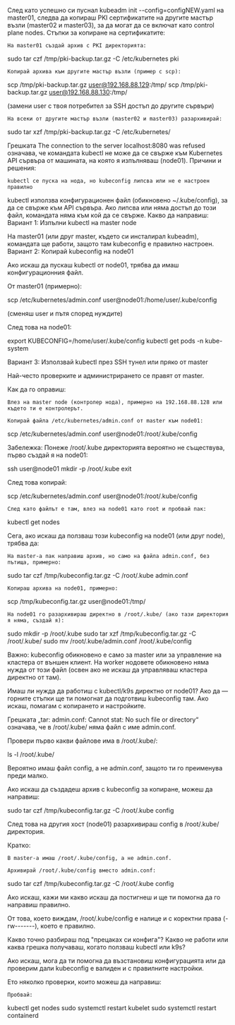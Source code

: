 След като успешно си пуснал kubeadm init --config=configNEW.yaml на master01, следва да копираш PKI сертификатите на другите мастър възли (master02 и master03), за да могат да се включат като control plane nodes.
Стъпки за копиране на сертификатите:

    На master01 създай архив с PKI директорията:

sudo tar czf /tmp/pki-backup.tar.gz -C /etc/kubernetes pki

    Копирай архива към другите мастър възли (пример с scp):

scp /tmp/pki-backup.tar.gz user@192.168.88.129:/tmp/
scp /tmp/pki-backup.tar.gz user@192.168.88.130:/tmp/

(замени user с твоя потребител за SSH достъп до другите сървъри)

    На всеки от другите мастър възли (master02 и master03) разархивирай:

sudo tar xzf /tmp/pki-backup.tar.gz -C /etc/kubernetes/


Грешката The connection to the server localhost:8080 was refused означава, че командата kubectl не може да се свърже към Kubernetes API сървъра от машината, на която я изпълняваш (node01).
Причини и решения:

    kubectl се пуска на нода, но kubeconfig липсва или не е настроен правилно

kubectl използва конфигурационен файл (обикновено ~/.kube/config), за да се свърже към API сървъра. Ако липсва или няма достъп до този файл, командата няма към кой да се свърже.
Какво да направиш:
Вариант 1: Изпълни kubectl на master node

На master01 (или друг master, където си инсталирал kubeadm), командата ще работи, защото там kubeconfig е правилно настроен.
Вариант 2: Копирай kubeconfig на node01

Ако искаш да пускаш kubectl от node01, трябва да имаш конфигурационния файл.

От master01 (примерно):

scp /etc/kubernetes/admin.conf user@node01:/home/user/.kube/config

(сменяш user и пътя според нуждите)

След това на node01:

export KUBECONFIG=/home/user/.kube/config
kubectl get pods -n kube-system

Вариант 3: Използвай kubectl през SSH тунел или пряко от master

Най-често проверките и администрирането се правят от master.

Как да го оправиш:

    Влез на master node (контролер нода), примерно на 192.168.88.128 или където ти е контролерът.

    Копирай файла /etc/kubernetes/admin.conf от master към node01:

scp /etc/kubernetes/admin.conf user@node01:/root/.kube/config

Забележка: Понеже /root/.kube директорията вероятно не съществува, първо създай я на node01:

ssh user@node01
mkdir -p /root/.kube
exit

След това копирай:

scp /etc/kubernetes/admin.conf user@node01:/root/.kube/config

    След като файлът е там, влез на node01 като root и пробвай пак:

kubectl get nodes



Сега, ако искаш да ползваш този kubeconfig на node01 (или друг node), трябва да:

    На master-а пак направиш архив, но само на файла admin.conf, без пътища, примерно:

sudo tar czf /tmp/kubeconfig.tar.gz -C /root/.kube admin.conf

    Копираш архива на node01, примерно:

scp /tmp/kubeconfig.tar.gz user@node01:/tmp/

    На node01 го разархивираш директно в /root/.kube/ (ако тази директория я няма, създай я):

sudo mkdir -p /root/.kube
sudo tar xzf /tmp/kubeconfig.tar.gz -C /root/.kube/
sudo mv /root/.kube/admin.conf /root/.kube/config

Важно: kubeconfig обикновено е само за master или за управление на кластера от външен клиент. На worker нодовете обикновено няма нужда от този файл (освен ако не искаш да управляваш кластера директно от там).

Имаш ли нужда да работиш с kubectl/k9s директно от node01? Ако да — горните стъпки ще ти помогнат да подготвиш kubeconfig там. Ако искаш, помагам с копирането и настройките.

Грешката „tar: admin.conf: Cannot stat: No such file or directory“ означава, че в /root/.kube/ няма файл с име admin.conf.

Провери първо какви файлове има в /root/.kube/:

ls -l /root/.kube/

Вероятно имаш файл config, а не admin.conf, защото ти го преименува преди малко.

Ако искаш да създадеш архив с kubeconfig за копиране, можеш да направиш:

sudo tar czf /tmp/kubeconfig.tar.gz -C /root/.kube config

След това на другия хост (node01) разархивираш config в /root/.kube/ директория.

Кратко:

    В master-а имаш /root/.kube/config, а не admin.conf.

    Архивирай /root/.kube/config вместо admin.conf:

sudo tar czf /tmp/kubeconfig.tar.gz -C /root/.kube config

Ако искаш, кажи ми какво искаш да постигнеш и ще ти помогна да го направиш правилно.

От това, което виждам, /root/.kube/config е налице и с коректни права (-rw-------), което е правилно.

Какво точно разбираш под "прецаках си конфига"? Какво не работи или каква грешка получаваш, когато ползваш kubectl или k9s?

Ако искаш, мога да ти помогна да възстановиш конфигурацията или да проверим дали kubeconfig е валиден и с правилните настройки.

Ето няколко проверки, които можеш да направиш:

    Пробвай:

kubectl get nodes
sudo systemctl restart kubelet
sudo systemctl restart containerd
